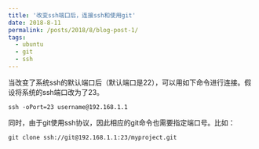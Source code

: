 ```yaml
---
title: '改变ssh端口后，连接ssh和使用git'
date: 2018-8-11
permalink: /posts/2018/8/blog-post-1/
tags:
  - ubuntu
  - git
  - ssh
---
```


当改变了系统ssh的默认端口后（默认端口是22），可以用如下命令进行连接。假设将系统的ssh端口改为了23。

```
ssh -oPort=23 username@192.168.1.1
```

同时，由于git使用ssh协议，因此相应的git命令也需要指定端口号。比如：

```
git clone ssh://git@192.168.1.1:23/myproject.git
```

